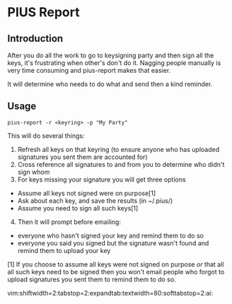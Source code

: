 # PIUS Report

## Introduction

After you do all the work to go to keysigning party and then sign all the keys,
it's frustrating when other's don't do it. Nagging people manually is very time
consuming and pius-report makes that easier.

It will determine who needs to do what and send then a kind reminder.

## Usage

```
pius-report -r <keyring> -p "My Party"
```

This will do several things:
1. Refresh all keys on that keyring (to ensure anyone who has uploaded signatures
  you sent them are accounted for)
2. Cross reference all signatures to and from you to determine who didn't sign whom
3. For keys missing your signature you will get three options
  * Assume all keys not signed were on purpose[1]
  * Ask about each key, and save the results (in ~/.pius/)
  * Assume you need to sign all such keys[1]
4. Then it will prompt before emailing:
  * everyone who hasn't signed your key and remind them to do so
  * everyone you said you signed but the signature wasn't found and remind
    them to upload your key

[1] If you choose to assume all keys were not signed on purpose *or* that all
all such keys need to be signed then you won't email people who forgot to upload
signatures you sent them to remind them to do so.


vim:shiftwidth=2:tabstop=2:expandtab:textwidth=80:softtabstop=2:ai:
